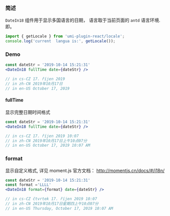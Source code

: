 ### 简述

`DateIn18` 组件用于显示多国语言的日期， 语言取于当前页面的 `antd` 语言环境.即。

```jsx
import { getLocale } from 'umi-plugin-react/locale';
console.log('current  langua is:', getLocale());
```

### Demo

```jsx
const dateStr = '2019-10-14 15:21:31'
<DateIn18 fullTime date={dateStr} />

// in cs-CZ 17. říjen 2019
// in zh-CN 2019年10月17日
// in en-US October 17, 2019

```

#### fullTime

显示完整日期时间格式

```jsx
const dateStr = '2019-10-14 15:21:31'
<DateIn18 fullTime date={dateStr} />

// in cs-CZ 17. říjen 2019 10:07
// in zh-CN 2019年10月17日上午10点07分
// in en-US October 17, 2019 10:07 AM

```

### format

显示自定义格式, 详见 moment.js 官方文档： http://momentjs.cn/docs/#/i18n/

```jsx
const dateStr = '2019-10-14 15:21:31'
const format ='LLLL'
<DateIn18 format={format} date={dateStr} />

// in cs-CZ čtvrtek 17. říjen 2019 10:07
// in zh-CN 2019年10月17日星期四上午10点07分
// in en-US Thursday, October 17, 2019 10:07 AM

```
